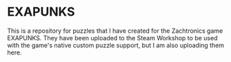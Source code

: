 # EXAPUNKS
This is a repository for puzzles that I have created for the Zachtronics game EXAPUNKS. They have been uploaded to the Steam Workshop to be used with the game's native custom puzzle support, but I am also uploading them here.
